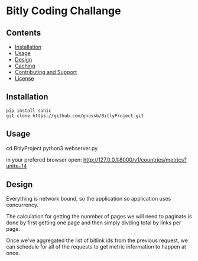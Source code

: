 # Bitly Coding Challange

## Contents
* [Installation](#installation)
* [Usage](#usage)
* [Design](#design)
* [Caching](#caching)
* [Contributing and Support](#contributing-and-support)
* [License](#license)

## Installation
```
pip install sanic
git clone https://github.com/gnussb/BitlyProject.git

```

## Usage
cd BitlyProject
python3 webserver.py

in your prefered browser open:
http://127.0.0.1:8000/v1/countries/metrics?units=14

## Design

Everything is network bound, so the application so application uses concurrency.

The calculation for getting the nunmber of pages we will need to paginate is done by first getting one page and then simply divding total by links per page.

Once we've aggregated the list of bitlink ids from the previous request, we can schedule for all of the requests to get metric information to happen at once.

